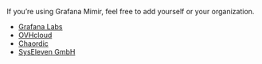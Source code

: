 If you’re using Grafana Mimir, feel free to add yourself or your organization.

- [Grafana Labs](https://grafana.com)
- [OVHcloud](https://www.ovhcloud.com)
- [Chaordic](https://chaordic.io)
- [SysEleven GmbH](https://www.syseleven.de)
